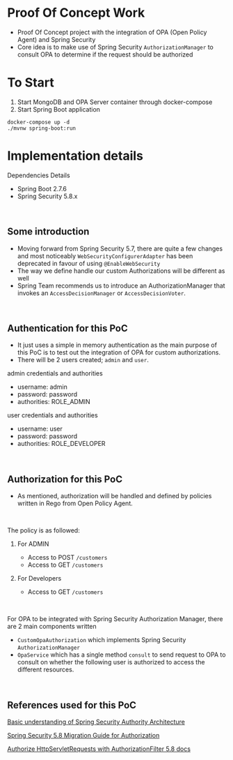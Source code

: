 # Proof Of Concept Work

- Proof Of Concept project with the integration of OPA (Open Policy Agent) and Spring Security
- Core idea is to make use of Spring Security `AuthorizationManager` to consult OPA to determine if the request should
  be authorized

# To Start

1. Start MongoDB and OPA Server container through docker-compose
2. Start Spring Boot application

```
docker-compose up -d
./mvnw spring-boot:run
```


# Implementation details

Dependencies Details
- Spring Boot 2.7.6
- Spring Security 5.8.x

<br>

## Some introduction

- Moving forward from Spring Security 5.7, there are quite a few changes and most noticeably `WebSecurityConfigurerAdapter` has been deprecated in favour of using `@EnableWebSecurity`
- The way we define handle our custom Authorizations will be different as well
- Spring Team recommends us to introduce an AuthorizationManager that invokes an `AccessDecisionManager` or `AccessDecisionVoter`.

<br>

## Authentication for this PoC
- It just uses a simple in memory authentication as the main purpose of this PoC is to test out the integration of OPA for custom authorizations.
- There will be 2 users created; `admin` and `user`.

admin credentials and authorities
- username: admin
- password: password
- authorities: ROLE_ADMIN

user credentials and authorities
- username: user
- password: password
- authorities: ROLE_DEVELOPER


<br>

## Authorization for this PoC
- As mentioned, authorization will be handled and defined by policies written in Rego from Open Policy Agent.

<br>

The policy is as followed:

1. For ADMIN
   - Access to POST `/customers`
   - Access to GET `/customers`

2. For Developers
   - Access to GET `/customers`

<br>

For OPA to be integrated with Spring Security Authorization Manager, there are 2 main components written
- `CustomOpaAuthorization` which implements Spring Security `AuthorizationManager`
- `OpaService` which has a single method `consult` to send request to OPA to consult on whether the following user is authorized to access the different resources.


<br>

## References used for this PoC

[Basic understanding of Spring Security Authority Architecture](https://docs.spring.io/spring-security/reference/servlet/authorization/architecture.html#authz-custom-authorization-manager)

[Spring Security 5.8 Migration Guide for Authorization](https://docs.spring.io/spring-security/reference/5.8/migration/servlet/authorization.html#_switch_to_authorizationmanager)

[Authorize HttpServletRequests with AuthorizationFilter 5.8 docs](https://docs.spring.io/spring-security/reference/5.8/servlet/authorization/authorize-http-requests.html)

